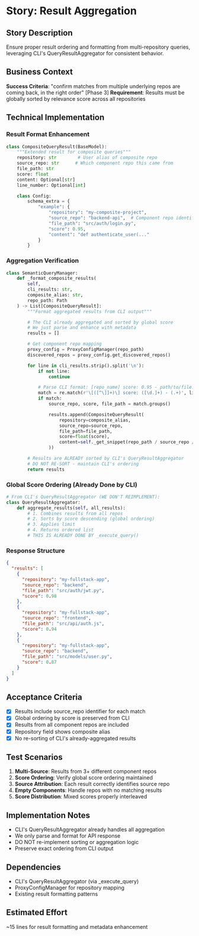 # Story: Result Aggregation

## Story Description
Ensure proper result ordering and formatting from multi-repository queries, leveraging CLI's QueryResultAggregator for consistent behavior.

## Business Context
**Success Criteria**: "confirm matches from multiple underlying repos are coming back, in the right order" [Phase 3]
**Requirement**: Results must be globally sorted by relevance score across all repositories

## Technical Implementation

### Result Format Enhancement
```python
class CompositeQueryResult(BaseModel):
    """Extended result for composite queries"""
    repository: str        # User alias of composite repo
    source_repo: str      # Which component repo this came from
    file_path: str
    score: float
    content: Optional[str]
    line_number: Optional[int]

    class Config:
        schema_extra = {
            "example": {
                "repository": "my-composite-project",
                "source_repo": "backend-api",  # Component repo identifier
                "file_path": "src/auth/login.py",
                "score": 0.95,
                "content": "def authenticate_user(..."
            }
        }
```

### Aggregation Verification
```python
class SemanticQueryManager:
    def _format_composite_results(
        self,
        cli_results: str,
        composite_alias: str,
        repo_path: Path
    ) -> List[CompositeQueryResult]:
        """Format aggregated results from CLI output"""

        # The CLI already aggregated and sorted by global score
        # We just parse and enhance with metadata
        results = []

        # Get component repo mapping
        proxy_config = ProxyConfigManager(repo_path)
        discovered_repos = proxy_config.get_discovered_repos()

        for line in cli_results.strip().split('\n'):
            if not line:
                continue

            # Parse CLI format: [repo_name] score: 0.95 - path/to/file.py
            match = re.match(r'\[([^\]]+)\] score: ([\d.]+) - (.+)', line)
            if match:
                source_repo, score, file_path = match.groups()

                results.append(CompositeQueryResult(
                    repository=composite_alias,
                    source_repo=source_repo,
                    file_path=file_path,
                    score=float(score),
                    content=self._get_snippet(repo_path / source_repo / file_path)
                ))

        # Results are ALREADY sorted by CLI's QueryResultAggregator
        # DO NOT RE-SORT - maintain CLI's ordering
        return results
```

### Global Score Ordering (Already Done by CLI)
```python
# From CLI's QueryResultAggregator (WE DON'T REIMPLEMENT):
class QueryResultAggregator:
    def aggregate_results(self, all_results):
        # 1. Combines results from all repos
        # 2. Sorts by score descending (global ordering)
        # 3. Applies limit
        # 4. Returns ordered list
        # THIS IS ALREADY DONE BY _execute_query()
```

### Response Structure
```json
{
  "results": [
    {
      "repository": "my-fullstack-app",
      "source_repo": "backend",
      "file_path": "src/auth/jwt.py",
      "score": 0.98
    },
    {
      "repository": "my-fullstack-app",
      "source_repo": "frontend",
      "file_path": "src/api/auth.js",
      "score": 0.94
    },
    {
      "repository": "my-fullstack-app",
      "source_repo": "backend",
      "file_path": "src/models/user.py",
      "score": 0.87
    }
  ]
}
```

## Acceptance Criteria
- [x] Results include source_repo identifier for each match
- [x] Global ordering by score is preserved from CLI
- [x] Results from all component repos are included
- [x] Repository field shows composite alias
- [x] No re-sorting of CLI's already-aggregated results

## Test Scenarios
1. **Multi-Source**: Results from 3+ different component repos
2. **Score Ordering**: Verify global score ordering maintained
3. **Source Attribution**: Each result correctly identifies source repo
4. **Empty Components**: Handle repos with no matching results
5. **Score Distribution**: Mixed scores properly interleaved

## Implementation Notes
- CLI's QueryResultAggregator already handles all aggregation
- We only parse and format for API response
- DO NOT re-implement sorting or aggregation logic
- Preserve exact ordering from CLI output

## Dependencies
- CLI's QueryResultAggregator (via _execute_query)
- ProxyConfigManager for repository mapping
- Existing result formatting patterns

## Estimated Effort
~15 lines for result formatting and metadata enhancement